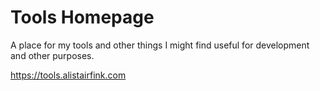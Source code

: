 # Tools Homepage
A place for my tools and other things I might find useful for development and other purposes.

https://tools.alistairfink.com
